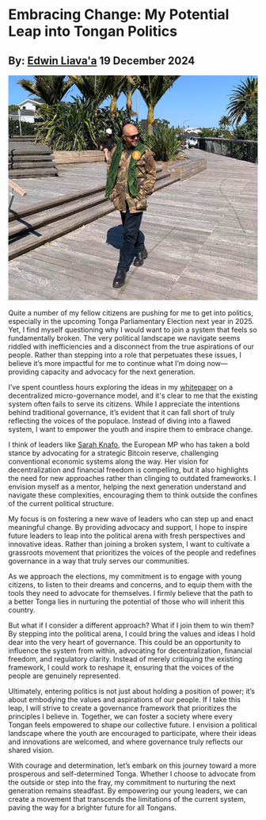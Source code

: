 # Embracing Change: My Potential Leap into Tongan Politics
## By: [Edwin Liava'a](https://github.com/EdwinLiavaa) 19 December 2024

<p align="center">
 <img width="800" src="https://github.com/EdwinLiavaa/liavaa.space/blob/main/blog/20241219/pic.png">
</p>

Quite a number of my fellow citizens are pushing for me to get into politics, especially in the upcoming Tonga Parliamentary Election next year in 2025. Yet, I find myself questioning why I would want to join a system that feels so fundamentally broken. The very political landscape we navigate seems riddled with inefficiencies and a disconnect from the true aspirations of our people. Rather than stepping into a role that perpetuates these issues, I believe it’s more impactful for me to continue what I’m doing now—providing capacity and advocacy for the next generation.

I’ve spent countless hours exploring the ideas in my [whitepaper](https://github.com/EdwinLiavaa/Whitepaper) on a decentralized micro-governance model, and it's clear to me that the existing system often fails to serve its citizens. While I appreciate the intentions behind traditional governance, it’s evident that it can fall short of truly reflecting the voices of the populace. Instead of diving into a flawed system, I want to empower the youth and inspire them to embrace change.

I think of leaders like [Sarah Knafo](https://en.wikipedia.org/wiki/Sarah_Knafo), the European MP who has taken a bold stance by advocating for a strategic Bitcoin reserve, challenging conventional economic systems along the way. Her vision for decentralization and financial freedom is compelling, but it also highlights the need for new approaches rather than clinging to outdated frameworks. I envision myself as a mentor, helping the next generation understand and navigate these complexities, encouraging them to think outside the confines of the current political structure.

My focus is on fostering a new wave of leaders who can step up and enact meaningful change. By providing advocacy and support, I hope to inspire future leaders to leap into the political arena with fresh perspectives and innovative ideas. Rather than joining a broken system, I want to cultivate a grassroots movement that prioritizes the voices of the people and redefines governance in a way that truly serves our communities.

As we approach the elections, my commitment is to engage with young citizens, to listen to their dreams and concerns, and to equip them with the tools they need to advocate for themselves. I firmly believe that the path to a better Tonga lies in nurturing the potential of those who will inherit this country.

But what if I consider a different approach? What if I join them to win them? By stepping into the political arena, I could bring the values and ideas I hold dear into the very heart of governance. This could be an opportunity to influence the system from within, advocating for decentralization, financial freedom, and regulatory clarity. Instead of merely critiquing the existing framework, I could work to reshape it, ensuring that the voices of the people are genuinely represented.

Ultimately, entering politics is not just about holding a position of power; it’s about embodying the values and aspirations of our people. If I take this leap, I will strive to create a governance framework that prioritizes the principles I believe in. Together, we can foster a society where every Tongan feels empowered to shape our collective future. I envision a political landscape where the youth are encouraged to participate, where their ideas and innovations are welcomed, and where governance truly reflects our shared vision.

With courage and determination, let’s embark on this journey toward a more prosperous and self-determined Tonga. Whether I choose to advocate from the outside or step into the fray, my commitment to nurturing the next generation remains steadfast. By empowering our young leaders, we can create a movement that transcends the limitations of the current system, paving the way for a brighter future for all Tongans.